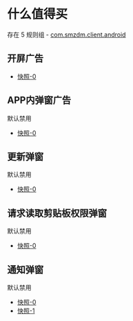 # 什么值得买

存在 5 规则组 - [com.smzdm.client.android](/src/apps/com.smzdm.client.android.ts)

## 开屏广告

- [快照-0](https://i.gkd.li/import/12535072)

## APP内弹窗广告

默认禁用

- [快照-0](https://i.gkd.li/import/12695751)

## 更新弹窗

默认禁用

- [快照-0](https://i.gkd.li/import/13198016)

## 请求读取剪贴板权限弹窗

默认禁用

- [快照-0](https://i.gkd.li/import/13198020)

## 通知弹窗

默认禁用

- [快照-0](https://i.gkd.li/import/13438810)
- [快照-1](https://i.gkd.li/import/13626746)
